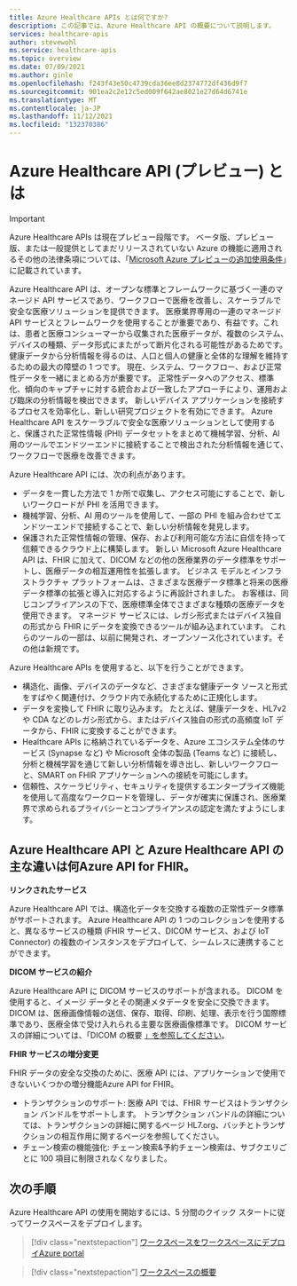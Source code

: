 ```yaml
---
title: Azure Healthcare APIs とは何ですか?
description: この記事では、Azure Healthcare API の概要について説明します。
services: healthcare-apis
author: stevewohl
ms.service: healthcare-apis
ms.topic: overview
ms.date: 07/09/2021
ms.author: ginle
ms.openlocfilehash: f243f43e50c4739cda36ee8d2374772df436d9f7
ms.sourcegitcommit: 901ea2c2e12c5ed009f642ae8021e27d64d6741e
ms.translationtype: MT
ms.contentlocale: ja-JP
ms.lasthandoff: 11/12/2021
ms.locfileid: "132370386"
---
```

# <a name="what-is-azure-healthcare-apis-preview"></a>Azure Healthcare API (プレビュー) とは

> [!IMPORTANT]
> Azure Healthcare APIs は現在プレビュー段階です。 ベータ版、プレビュー版、または一般提供としてまだリリースされていない Azure の機能に適用されるその他の法律条項については、「[Microsoft Azure プレビューの追加使用条件](https://azure.microsoft.com/support/legal/preview-supplemental-terms/)」に記載されています。

Azure Healthcare API は、オープンな標準とフレームワークに基づく一連のマネージド API サービスであり、ワークフローで医療を改善し、スケーラブルで安全な医療ソリューションを提供できます。 医療業界専用の一連のマネージド API サービスとフレームワークを使用することが重要であり、有益です。これは、患者と医療コンシューマーから収集された医療データが、複数のシステム、デバイスの種類、データ形式にまたがって断片化される可能性があるためです。 健康データから分析情報を得るのは、人口と個人の健康と全体的な理解を維持するための最大の障壁の 1 つです。 現在、システム、ワークフロー、および正常性データを一緒にまとめる方が重要です。 正常性データへのアクセス、標準化、傾向のキャプチャに対する統合および一致したアプローチにより、運用および臨床の分析情報を検出できます。 新しいデバイス アプリケーションを接続するプロセスを効率化し、新しい研究プロジェクトを有効にできます。 Azure Healthcare API をスケーラブルで安全な医療ソリューションとして使用すると、保護された正常性情報 (PHI) データセットをまとめて機械学習、分析、AI 用のツールでエンドツーエンドに接続することで検出された分析情報を通じて、ワークフローで医療を改善できます。 

Azure Healthcare API には、次の利点があります。
* データを一貫した方法で 1 か所で収集し、アクセス可能にすることで、新しいワークロードが PHI を活用できます。
* 機械学習、分析、AI 用のツールを使用して、一部の PHI を組み合わせてエンドツーエンドで接続することで、新しい分析情報を発見します。
* 保護された正常性情報の管理、保存、および利用可能な方法に自信を持って信頼できるクラウド上に構築します。
新しい Microsoft Azure Healthcare API は、FHIR に加えて、DICOM などの他の医療業界のデータ標準をサポートし、医療データの相互運用性を拡張します。 ビジネス モデルとインフラストラクチャ プラットフォームは、さまざまな医療データ標準と将来の医療データ標準の拡張と導入に対応するように再設計されました。 お客様は、同じコンプライアンスの下で、医療標準全体でさまざまな種類の医療データを使用できます。 マネージド サービスには、レガシ形式またはデバイス独自の形式から FHIR にデータを変換できるツールが組み込まれています。 これらのツールの一部は、以前に開発され、オープンソース化されています。その他は新規です。

Azure Healthcare APIs を使用すると、以下を行うことができます。 
* 構造化、画像、デバイスのデータなど、さまざまな健康データ ソースと形式をすばやく関連付け、クラウド内で永続化するために正規化します。
* データを変換して FHIR に取り込みます。 たとえば、健康データを、HL7v2 や CDA などのレガシ形式から、またはデバイス独自の形式の高頻度 IoT データから、FHIR に変換することができます。
* Healthcare APIs に格納されているデータを、Azure エコシステム全体のサービス (Synapse など) や Microsoft 全体の製品 (Teams など) に接続し、分析と機械学習を通じて新しい分析情報を導き出し、新しいワークフローと、SMART on FHIR アプリケーションへの接続を可能にします。
* 信頼性、スケーラビリティ、セキュリティを提供するエンタープライズ機能を使用して高度なワークロードを管理し、データが確実に保護され、医療業界で求められるプライバシーとコンプライアンスの認定を満たすようにします。


## <a name="what-are-the-key-differences-between-azure-healthcare-apis-and-azure-api-for-fhir"></a>Azure Healthcare API と Azure Healthcare API の主な違いは何Azure API for FHIR。

**リンクされたサービス**

Azure Healthcare API では、構造化データを交換する複数の正常性データ標準がサポートされます。 Azure Healthcare API の 1 つのコレクションを使用すると、異なるサービスの種類 (FHIR サービス、DICOM サービス、および IoT Connector) の複数のインスタンスをデプロイして、シームレスに連携することができます。

**DICOM サービスの紹介**

Azure Healthcare API に DICOM サービスのサポートが含まれる。 DICOM を使用すると、イメージ データとその関連メタデータを安全に交換できます。 DICOM は、医療画像情報の送信、保存、取得、印刷、処理、表示を行う国際標準であり、医療全体で受け入れられる主要な医療画像標準です。 DICOM サービスの詳細については、「DICOM の概要 [」を参照してください](./dicom/dicom-services-overview.md)。

**FHIR サービスの増分変更**

FHIR データの安全な交換のために、医療 API には、アプリケーションで使用できないいくつかの増分機能Azure API for FHIR。 
* トランザクションのサポート: 医療 API では、FHIR サービスはトランザクション バンドルをサポートします。 トランザクション バンドルの詳細については、トランザクションの詳細に関するページ HL7.org、バッチとトランザクションの相互作用に関するページを参照してください。
* チェーン検索の機能強化: チェーン検索&予約チェーン検索は、サブクエリごとに 100 項目に制限されなくなりました。


## <a name="next-steps"></a>次の手順

Azure Healthcare API の使用を開始するには、5 分間のクイック スタートに従ってワークスペースをデプロイします。

> [!div class="nextstepaction"]
> [ワークスペースをワークスペースにデプロイAzure portal](healthcare-apis-quickstart.md)

> [!div class="nextstepaction"]
> [ワークスペースの概要](workspace-overview.md)
